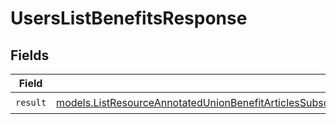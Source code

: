 # UsersListBenefitsResponse


## Fields

| Field                                                                                                                                                                                                                                                                                                                                                                                                                                                      | Type                                                                                                                                                                                                                                                                                                                                                                                                                                                       | Required                                                                                                                                                                                                                                                                                                                                                                                                                                                   | Description                                                                                                                                                                                                                                                                                                                                                                                                                                                |
| ---------------------------------------------------------------------------------------------------------------------------------------------------------------------------------------------------------------------------------------------------------------------------------------------------------------------------------------------------------------------------------------------------------------------------------------------------------- | ---------------------------------------------------------------------------------------------------------------------------------------------------------------------------------------------------------------------------------------------------------------------------------------------------------------------------------------------------------------------------------------------------------------------------------------------------------- | ---------------------------------------------------------------------------------------------------------------------------------------------------------------------------------------------------------------------------------------------------------------------------------------------------------------------------------------------------------------------------------------------------------------------------------------------------------- | ---------------------------------------------------------------------------------------------------------------------------------------------------------------------------------------------------------------------------------------------------------------------------------------------------------------------------------------------------------------------------------------------------------------------------------------------------------- |
| `result`                                                                                                                                                                                                                                                                                                                                                                                                                                                   | [models.ListResourceAnnotatedUnionBenefitArticlesSubscriberBenefitAdsSubscriberBenefitDiscordSubscriberBenefitCustomSubscriberBenefitGitHubRepositorySubscriberBenefitDownloadablesSubscriberDiscriminatorMergeJSONSchema](../models/listresourceannotatedunionbenefitarticlessubscriberbenefitadssubscriberbenefitdiscordsubscriberbenefitcustomsubscriberbenefitgithubrepositorysubscriberbenefitdownloadablessubscriberdiscriminatormergejsonschema.md) | :heavy_check_mark:                                                                                                                                                                                                                                                                                                                                                                                                                                         | N/A                                                                                                                                                                                                                                                                                                                                                                                                                                                        |